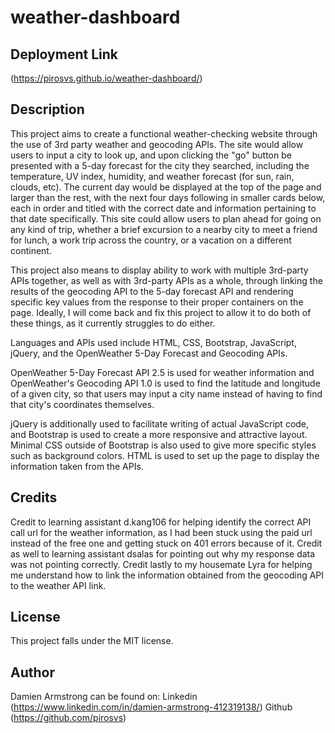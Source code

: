 # weather-dashboard

## Deployment Link
(https://pirosvs.github.io/weather-dashboard/)

## Description
This project aims to create a functional weather-checking website through the use of 3rd party weather and geocoding APIs. The site would allow users to input a city to look up, and upon clicking the "go" button be presented with a 5-day forecast for the city they searched, including the temperature, UV index, humidity, and weather forecast (for sun, rain, clouds, etc). The current day would be displayed at the top of the page and larger than the rest, with the next four days following in smaller cards below, each in order and titled with the correct date and information pertaining to that date specifically. This site could allow users to plan ahead for going on any kind of trip, whether a brief excursion to a nearby city to meet a friend for lunch, a work trip across the country, or a vacation on a different continent.

This project also means to display ability to work with multiple 3rd-party APIs together, as well as with 3rd-party APIs as a whole, through linking the results of the geocoding API to the 5-day forecast API and rendering specific key values from the response to their proper containers on the page. Ideally, I will come back and fix this project to allow it to do both of these things, as it currently struggles to do either.

Languages and APIs used include HTML, CSS, Bootstrap, JavaScript, jQuery, and the OpenWeather 5-Day Forecast and Geocoding APIs.

OpenWeather 5-Day Forecast API 2.5 is used for weather information and OpenWeather's Geocoding API 1.0 is used to find the latitude and longitude of a given city, so that users may input a city name instead of having to find that city's coordinates themselves.

jQuery is additionally used to facilitate writing of actual JavaScript code, and Bootstrap is used to create a more responsive and attractive layout. Minimal CSS outside of Bootstrap is also used to give more specific styles such as background colors. HTML is used to set up the page to display the information taken from the APIs.

## Credits
Credit to learning assistant d.kang106 for helping identify the correct API call url for the weather information, as I had been stuck using the paid url instead of the free one and getting stuck on 401 errors because of it. Credit as well to learning assistant dsalas for pointing out why my response data was not pointing correctly. Credit lastly to my housemate Lyra for helping me understand how to link the information obtained from the geocoding API to the weather API link.

## License
This project falls under the MIT license.

## Author
Damien Armstrong can be found on: Linkedin (https://www.linkedin.com/in/damien-armstrong-412319138/) Github (https://github.com/pirosvs)
